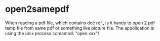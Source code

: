 # open2samepdf
When reading a pdf file, which contains doc ref., is it handy to open 2 pdf temp file from same pdf or something like picture file. The appölication is using the unix process comamnd: "open xxx"!

